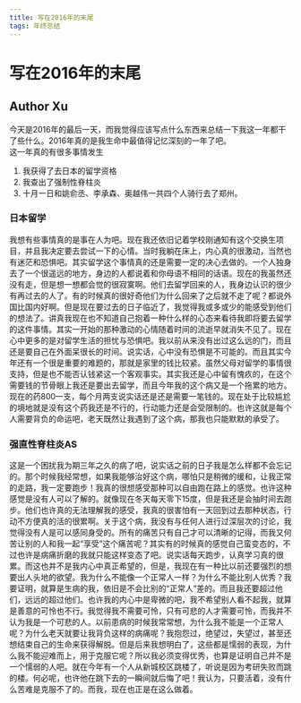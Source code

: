 ```yaml
---
title: 写在2016年的末尾
tags: 年终总结
---
```

# 写在2016年的末尾

## Author Xu

今天是2016年的最后一天，而我觉得应该写点什么东西来总结一下我这一年都干了些什么。2016年真的是我生命中最值得记忆深刻的一年了吧。  
这一年真的有很多事情发生  
1. 我获得了去日本的留学资格
2. 我查出了强制性脊柱炎
3. 十月一日和姚俞丞、李承森、奥越伟一共四个人骑行去了郑州。

### 日本留学

我想有些事情真的是事在人为吧。现在我还依旧记着学校刚通知有这个交换生项目，并且我决定要去尝试一下的心情。当时我躺在床上，内心真的很激动，当然也有迷茫和恐惧吧。其实留学这个事情真的还是需要一定的决心去做的。一个人独身去了一个很遥远的地方，身边的人都说着和你母语不相同的话语。现在的我虽然还没有走，但是想一想都会觉的很寂寞啊。他们去留学回来的人，我身边认识的很少有再过去的人了。有的时候真的很好奇他们为什么回来了之后就不走了呢？都说外国比国内好啊。但是现在要过去的日子临近了，我觉得我或多或少的能感受到他们的想法了。讲真我现在也不知道自己抱着一种什么样的心态来看待我即将要去留学的这件事情。其实一开始的那种激动的心情随着时间的流逝早就消失不见了。现在心中更多的是对留学生活的担忧与恐惧吧。我以前从来没有出过这么远的门，而且还是要自己在外面呆很长的时间。说实话，心中没有恐惧是不可能的。而且其实今年还有一个很是重要的难题的，那就是家里的钱比较紧。虽然父母对留学的事情很支持，但是也不能否认钱紧这一个客观事实。其实我还是心中留有愧疚的，在这个需要钱的节骨眼上我还是要出去留学，而且今年我的这个病又是一个拖累的地方。现在的药800一支，每个月两支说实话还是还是需要一笔钱的。现在处于比较尴尬的境地就是没有这个药我还是不行的，行动能力还是会受限制的。也许这就是每个人需要背负的命运吧，老天既然让我遇到了这个病，那我也只能默默的承受了。
  
  ### 强直性脊柱炎AS

这是一个困扰我为期三年之久的病了吧，说实话之前的日子我是怎么样都不会忘记的。那个时候我经常想，如果我能够治好这个病，哪怕只是稍微的缓和，让我正常的走路，我一定要跑步！我真的很想感受那种可以自由跑在路上的感觉。也许这种感觉是没有人可以了解的。就像现在冬天每天零下15度，但是我还是会抽时间去跑步。他们也许真的无法理解我的感受，我真的很害怕有一天回到过去那种状态，行动不方便真的活的很累啊。关于这个病，我没有与任何人进行过深层次的讨论，我觉得没有人是可以感同身受的。所有的痛苦只有自己才可以清晰的记得，而我又何苦让别的人和我一起“享受”这个痛苦呢？其实有的时候真的感觉自己蛮变态的，不过也许是病痛折磨的我就只能这样变态了吧。说实话每天跑步，认真学习真的很累。而这也并不是我内心中真正希望的，但是，我现在有一种比以前还要强烈的想要出人头地的欲望。我为什么不能像一个正常人一样？为什么不能比别人优秀？我要证明，就算是生病的我，依旧是不会比别的“正常人”差的。而且我还要超过他们，远远的超过他们。也许我的内心中是卑微的吧，我不希望别人看不起我，就算是善意的可怜也不行。我觉得我不需要可怜，只有可悲的人才需要可怜，而我并不认为我是一个可悲的人。以前患病的时候我常常想，为什么我不能是一个正常人呢？为什么老天就要让我背负这样的病痛呢？我抱怨过，绝望过，失望过，甚至还想结束自己的生命来获得解脱。但是后来我想明白了，这些都是懦弱的表现，为什么我不能迎难而上，用于克服它呢？所以我必须变得优秀，也算是证明自己并不是一个懦弱的人吧。就在今年有一个人从新城校区跳楼了，听说是因为考研失败而跳的楼。何必呢，也许他在跳下去的一瞬间就后悔了吧！我认为，只要活着，没有什么苦难是克服不了的。而我，现在也正是在这么做着。
